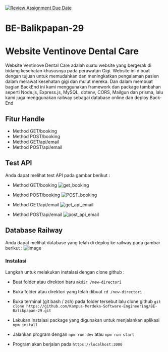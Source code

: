 [![Review Assignment Due Date](https://classroom.github.com/assets/deadline-readme-button-24ddc0f5d75046c5622901739e7c5dd533143b0c8e959d652212380cedb1ea36.svg)](https://classroom.github.com/a/yZWC7OmO)

# BE-Balikpapan-29

# Website Ventinove Dental Care
Website Ventinove Dental Care adalah suatu website yang bergerak di bidang kesehatan khususnya pada perawatan Gigi. Website ini dibuat dengan tujuan untuk memudahkan dan meningkatkan pengalaman pasien dalam merawat kesehatan gigi dan mulut mereka. Dan dalam membuat bagian BackEnd ini kami menggunakan framework dan package tambahan seperti Node.js, Express.js, MySQL, dotenv, CORS, Mailgun dan prisma, lalu kami juga menggunakan railway sebagai database online dan deploy Back-End

## Fitur Handle

- Method GET/booking
- Method POST/booking
- Method GET/api/email
- Method POST/api/email

## Test API

Anda dapat melihat test API pada gambar berikut :

- Method GET/booking
  ![get_booking](https://github.com/Kampus-Merdeka-Software-Engineering/BE-Balikpapan-29/assets/92621677/e132c783-69d7-4054-9404-cf3bb0d7007b)

- Method POST/booking
  ![POST_booking](https://github.com/Kampus-Merdeka-Software-Engineering/BE-Balikpapan-29/assets/92621677/afdc12a4-a98e-4104-a11f-b91cd68af892)

- Method GET/api/email
 ![get_api_email](https://github.com/Kampus-Merdeka-Software-Engineering/BE-Balikpapan-29/assets/92621677/3b15784e-c313-4119-9637-31d3447bce23)


- Method POST/api/email
  ![post_api_email](https://github.com/Kampus-Merdeka-Software-Engineering/BE-Balikpapan-29/assets/92621677/d99e446c-4466-4234-890b-104d90454afb)


## Database Railway

Anda dapat melihat database yang telah di deploy ke railway pada gambar berikut :
![image](https://github.com/Kampus-Merdeka-Software-Engineering/BE-Balikpapan-29/assets/92621677/ff8ed4a0-808c-4b28-8709-6b6fc8749b4c)


### Instalasi

Langkah untuk melakukan instalasi dengan clone github :

- Buat folder atau direktori baru
  `mkdir /new-directori`

- Buka folder atau direktori yang telah dibuat
  `cd /new-directori`

- Buka terminal (git bash / zsh) pada folder tersebut lalu clone github
  `git clone https://github.com/Kampus-Merdeka-Software-Engineering/BE-Balikpapan-29.git`

- Lakukan Instalasi package yang digunakan untuk menjalankan aplikasi
  `npm install`

- Jalankan program dengan
  `npm run dev` atau `npm run start`

- Program akan berjalan pada
  `https://localhost:3000`
